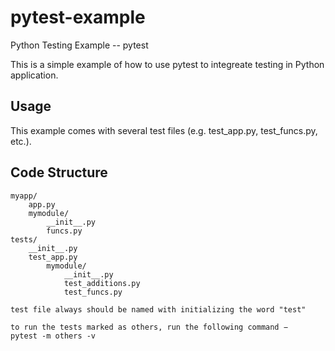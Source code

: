 # pytest-example
Python Testing Example -- pytest

This is a simple example of how to use pytest to integreate testing in Python application.


## Usage
This example comes with several test files (e.g. test_app.py, test_funcs.py, etc.).


## Code Structure

```
myapp/
    app.py
    mymodule/
        __init__.py
        funcs.py
tests/
    __init__.py
    test_app.py
        mymodule/
            __init__.py
            test_additions.py
            test_funcs.py
```



```
test file always should be named with initializing the word "test"
```

```
to run the tests marked as others, run the following command −
pytest -m others -v

```